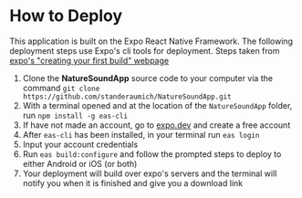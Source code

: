 # How to Deploy 
This application is built on the Expo React Native Framework. The following deployment steps use Expo's cli tools for deployment. Steps taken from [expo's "creating your first build" webpage](https://docs.expo.dev/build/setup/)

1. Clone the **NatureSoundApp** source code to your computer via the command `git clone https://github.com/standeraumich/NatureSoundApp.git`
2. With a terminal opened and at the location of the `NatureSoundApp` folder, run `npm install -g eas-cli`
3. If have not made an account, go to [expo.dev](https://expo.dev/signup) and create a free account
4. After `eas-cli` has been installed, in your terminal run `eas login`
5. Input your account credentials 
6. Run `eas build:configure` and follow the prompted steps to deploy to either Android or iOS (or both)
7. Your deployment will build over expo's servers and the terminal will notify you when it is finished and give you a download link 
